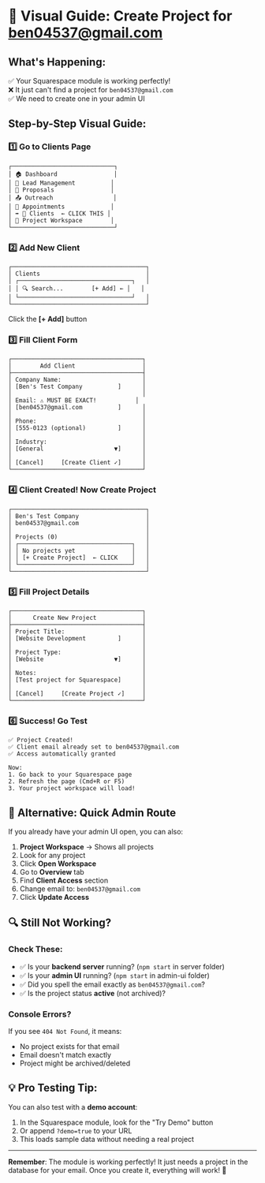 # 🎯 Visual Guide: Create Project for ben04537@gmail.com

## What's Happening:
✅ Your Squarespace module is working perfectly!  
❌ It just can't find a project for `ben04537@gmail.com`  
✅ We need to create one in your admin UI

## Step-by-Step Visual Guide:

### 1️⃣ Go to Clients Page
```
┌─────────────────────────────┐
│ 🏠 Dashboard                │
│ 👥 Lead Management          │
│ 📝 Proposals                │
│ 📤 Outreach                 │
│ 📅 Appointments             │
│ ➡️ 🏢 Clients  ← CLICK THIS │
│ 🚀 Project Workspace        │
└─────────────────────────────┘
```

### 2️⃣ Add New Client
```
┌──────────────────────────────────────┐
│ Clients                              │
│ ┌────────────────────────────────┐   │
│ │ 🔍 Search...        [+ Add] ← │   │
│ └────────────────────────────────┘   │
└──────────────────────────────────────┘
```
Click the **[+ Add]** button

### 3️⃣ Fill Client Form
```
┌─────────────────────────────────────┐
│        Add Client                   │
├─────────────────────────────────────┤
│ Company Name:                       │
│ [Ben's Test Company          ]      │
│                                     │
│ Email: ⚠️ MUST BE EXACT!           │
│ [ben04537@gmail.com          ]      │
│                                     │
│ Phone:                              │
│ [555-0123 (optional)         ]      │
│                                     │
│ Industry:                           │
│ [General                    ▼]      │
│                                     │
│ [Cancel]     [Create Client ✓]      │
└─────────────────────────────────────┘
```

### 4️⃣ Client Created! Now Create Project
```
┌──────────────────────────────────────┐
│ Ben's Test Company                   │
│ ben04537@gmail.com                   │
│                                      │
│ Projects (0)                         │
│ ┌────────────────────────────────┐   │
│ │ No projects yet                │   │
│ │ [+ Create Project]  ← CLICK    │   │
│ └────────────────────────────────┘   │
└──────────────────────────────────────┘
```

### 5️⃣ Fill Project Details
```
┌─────────────────────────────────────┐
│      Create New Project             │
├─────────────────────────────────────┤
│ Project Title:                      │
│ [Website Development         ]      │
│                                     │
│ Project Type:                       │
│ [Website                    ▼]      │
│                                     │
│ Notes:                              │
│ [Test project for Squarespace]      │
│                                     │
│ [Cancel]     [Create Project ✓]     │
└─────────────────────────────────────┘
```

### 6️⃣ Success! Go Test
```
✅ Project Created!
✅ Client email already set to ben04537@gmail.com
✅ Access automatically granted

Now:
1. Go back to your Squarespace page
2. Refresh the page (Cmd+R or F5)
3. Your project workspace will load!
```

## 🚀 Alternative: Quick Admin Route

If you already have your admin UI open, you can also:

1. **Project Workspace** → Shows all projects
2. Look for any project
3. Click **Open Workspace**
4. Go to **Overview** tab
5. Find **Client Access** section
6. Change email to: `ben04537@gmail.com`
7. Click **Update Access**

## 🔍 Still Not Working?

### Check These:
- ✅ Is your **backend server** running? (`npm start` in server folder)
- ✅ Is your **admin UI** running? (`npm start` in admin-ui folder)
- ✅ Did you spell the email exactly as `ben04537@gmail.com`?
- ✅ Is the project status **active** (not archived)?

### Console Errors?
If you see `404 Not Found`, it means:
- No project exists for that email
- Email doesn't match exactly
- Project might be archived/deleted

## 💡 Pro Testing Tip:

You can also test with a **demo account**:
1. In the Squarespace module, look for the "Try Demo" button
2. Or append `?demo=true` to your URL
3. This loads sample data without needing a real project

---

**Remember**: The module is working perfectly! It just needs a project in the database for your email. Once you create it, everything will work! 🎉
